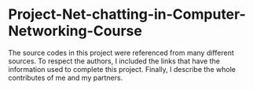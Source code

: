 # Project-Net-chatting-in-Computer-Networking-Course
The source codes in this project were referenced from many different sources. To respect the authors, I included the links that have the information used to complete this project. Finally, I describe the whole contributes of me and my partners.
